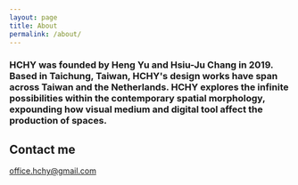 ```yaml
---
layout: page
title: About
permalink: /about/
---
```


### HCHY was founded by Heng Yu and Hsiu-Ju Chang in 2019. Based in Taichung, Taiwan, HCHY's design works have span across Taiwan and the Netherlands. HCHY explores the infinite possibilities within the contemporary spatial morphology, expounding how visual medium and digital tool affect the production of spaces.

## Contact me

[office.hchy@gmail.com](mailto:office.hchy@gmail.com)
